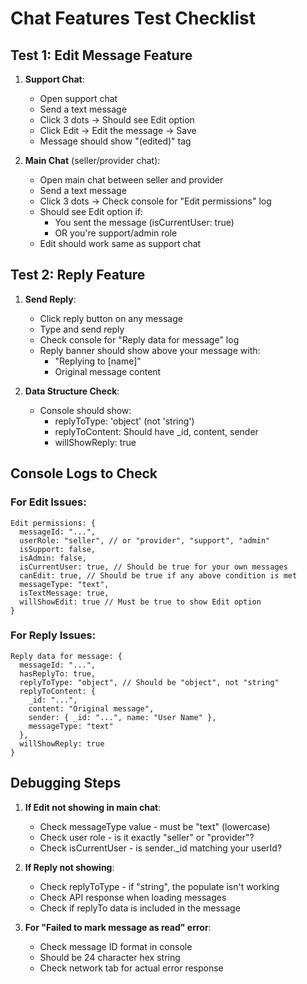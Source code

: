# Chat Features Test Checklist

## Test 1: Edit Message Feature
1. **Support Chat**:
   - Open support chat
   - Send a text message
   - Click 3 dots → Should see Edit option
   - Click Edit → Edit the message → Save
   - Message should show "(edited)" tag

2. **Main Chat** (seller/provider chat):
   - Open main chat between seller and provider
   - Send a text message
   - Click 3 dots → Check console for "Edit permissions" log
   - Should see Edit option if:
     - You sent the message (isCurrentUser: true)
     - OR you're support/admin role
   - Edit should work same as support chat

## Test 2: Reply Feature
1. **Send Reply**:
   - Click reply button on any message
   - Type and send reply
   - Check console for "Reply data for message" log
   - Reply banner should show above your message with:
     - "Replying to [name]"
     - Original message content

2. **Data Structure Check**:
   - Console should show:
     - replyToType: 'object' (not 'string')
     - replyToContent: Should have _id, content, sender
     - willShowReply: true

## Console Logs to Check

### For Edit Issues:
```
Edit permissions: {
  messageId: "...",
  userRole: "seller", // or "provider", "support", "admin"
  isSupport: false,
  isAdmin: false,
  isCurrentUser: true, // Should be true for your own messages
  canEdit: true, // Should be true if any above condition is met
  messageType: "text",
  isTextMessage: true,
  willShowEdit: true // Must be true to show Edit option
}
```

### For Reply Issues:
```
Reply data for message: {
  messageId: "...",
  hasReplyTo: true,
  replyToType: "object", // Should be "object", not "string"
  replyToContent: {
    _id: "...",
    content: "Original message",
    sender: { _id: "...", name: "User Name" },
    messageType: "text"
  },
  willShowReply: true
}
```

## Debugging Steps

1. **If Edit not showing in main chat**:
   - Check messageType value - must be "text" (lowercase)
   - Check user role - is it exactly "seller" or "provider"?
   - Check isCurrentUser - is sender._id matching your userId?

2. **If Reply not showing**:
   - Check replyToType - if "string", the populate isn't working
   - Check API response when loading messages
   - Check if replyTo data is included in the message

3. **For "Failed to mark message as read" error**:
   - Check message ID format in console
   - Should be 24 character hex string
   - Check network tab for actual error response